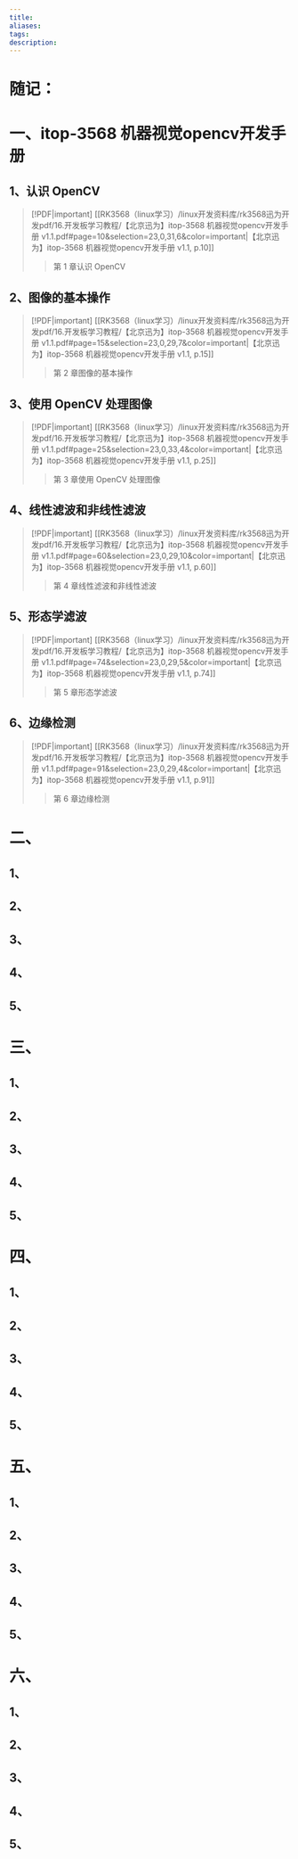 ```yaml
---
title: 
aliases: 
tags: 
description:
---
```


# 随记：




# 一、itop-3568 机器视觉opencv开发手册
## 1、认识 OpenCV
> [!PDF|important] [[RK3568（linux学习）/linux开发资料库/rk3568迅为开发pdf/16.开发板学习教程/【北京迅为】itop-3568 机器视觉opencv开发手册 v1.1.pdf#page=10&selection=23,0,31,6&color=important|【北京迅为】itop-3568 机器视觉opencv开发手册 v1.1, p.10]]
> > 第 1 章认识 OpenCV
> 
> 

### 


### 


### 


## 2、图像的基本操作
> [!PDF|important] [[RK3568（linux学习）/linux开发资料库/rk3568迅为开发pdf/16.开发板学习教程/【北京迅为】itop-3568 机器视觉opencv开发手册 v1.1.pdf#page=15&selection=23,0,29,7&color=important|【北京迅为】itop-3568 机器视觉opencv开发手册 v1.1, p.15]]
> > 第 2 章图像的基本操作
> 
> 


### 


### 


### 



## 3、使用 OpenCV 处理图像
> [!PDF|important] [[RK3568（linux学习）/linux开发资料库/rk3568迅为开发pdf/16.开发板学习教程/【北京迅为】itop-3568 机器视觉opencv开发手册 v1.1.pdf#page=25&selection=23,0,33,4&color=important|【北京迅为】itop-3568 机器视觉opencv开发手册 v1.1, p.25]]
> > 第 3 章使用 OpenCV 处理图像
> 
> 

### 


### 


### 



## 4、线性滤波和非线性滤波
> [!PDF|important] [[RK3568（linux学习）/linux开发资料库/rk3568迅为开发pdf/16.开发板学习教程/【北京迅为】itop-3568 机器视觉opencv开发手册 v1.1.pdf#page=60&selection=23,0,29,10&color=important|【北京迅为】itop-3568 机器视觉opencv开发手册 v1.1, p.60]]
> > 第 4 章线性滤波和非线性滤波
> 
> 
### 


### 


### 




## 5、形态学滤波
> [!PDF|important] [[RK3568（linux学习）/linux开发资料库/rk3568迅为开发pdf/16.开发板学习教程/【北京迅为】itop-3568 机器视觉opencv开发手册 v1.1.pdf#page=74&selection=23,0,29,5&color=important|【北京迅为】itop-3568 机器视觉opencv开发手册 v1.1, p.74]]
> > 第 5 章形态学滤波
> 
> 

### 


### 


### 


## 6、边缘检测
> [!PDF|important] [[RK3568（linux学习）/linux开发资料库/rk3568迅为开发pdf/16.开发板学习教程/【北京迅为】itop-3568 机器视觉opencv开发手册 v1.1.pdf#page=91&selection=23,0,29,4&color=important|【北京迅为】itop-3568 机器视觉opencv开发手册 v1.1, p.91]]
> > 第 6 章边缘检测
> 
> 

### 


### 


### 





# 二、

## 1、
### 


### 


### 


## 2、

### 


### 


### 



## 3、
### 


### 


### 



## 4、
### 


### 


### 




## 5、
### 


### 


### 




# 三、

## 1、
### 


### 


### 


## 2、

### 


### 


### 



## 3、
### 


### 


### 



## 4、
### 


### 


### 




## 5、
### 


### 


### 



# 四、

## 1、
### 


### 


### 


## 2、

### 


### 


### 



## 3、
### 


### 


### 



## 4、
### 


### 


### 




## 5、
### 


### 


### 









# 五、

## 1、
### 


### 


### 


## 2、

### 


### 


### 



## 3、
### 


### 


### 



## 4、
### 


### 


### 




## 5、
### 


### 


### 




# 六、

## 1、
### 


### 


### 


## 2、

### 


### 


### 



## 3、
### 


### 


### 



## 4、
### 


### 


### 




## 5、
### 


### 


### 
